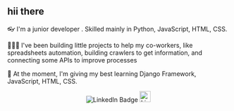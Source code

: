 <h2>hii there</h2>  

<p>👓 I'm a junior developer . Skilled mainly in Python, JavaScript, HTML, CSS.</p>
<p>👨🏽‍💻 I've been building little projects to help my co-workers, like spreadsheets automation, building crawlers to get information, and connecting some APIs to improve processes</p>
<p>🌱 At the moment, I'm giving my best learning Django Framework, JavaScript, HTML, CSS.</p>
<div id="header" align="center">
</div>
<div id="header" align="center">
<a href="https://www.linkedin.com/in/viccost" style="text-decoration:none !important">
<img src="https://img.shields.io/badge/LinkedIn-blue?style=for-the-badge&logo=linkedin&logoColor=white" alt="LinkedIn Badge"/>
</a>
<img src="https://surfingthecode.com/img/python.gif" alt="LinkedIn Badge"/ width="25">
</div>
